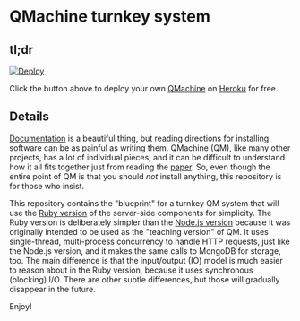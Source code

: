 QMachine turnkey system
=======================

tl;dr
-----

[![Deploy](https://www.herokucdn.com/deploy/button.svg)](https://heroku.com/deploy?template=https://github.com/qmachine/qm-ruby-turnkey)

Click the button above to deploy your own [QMachine](https://www.qmachine.org)
on [Heroku](https://www.heroku.com) for free.


Details
-------

[Documentation](https://docs.qmachine.org/en/latest/) is a beautiful thing, but
reading directions for installing software can be as painful as writing them.
QMachine (QM), like many other projects, has a lot of individual pieces, and it
can be difficult to understand how it all fits together just from reading the
[paper](http://www.biomedcentral.com/1471-2105/15/176). So, even though the
entire point of QM is that you should *not* install anything, this repository
is for those who insist.

This repository contains the "blueprint" for a turnkey QM system that will use
the [Ruby version](https://github.com/qmachine/qm-ruby) of the server-side
components for simplicity. The Ruby version is deliberately simpler than the
[Node.js version](https://github.com/qmachine/qm-nodejs) because it was
originally intended to be used as the "teaching version" of QM. It uses
single-thread, multi-process concurrency to handle HTTP requests, just like the
Node.js version, and it makes the same calls to MongoDB for storage, too. The
main difference is that the input/output (IO) model is much easier to reason
about in the Ruby version, because it uses synchronous (blocking) I/O. There
are other subtle differences, but those will gradually disappear in the future.

Enjoy!


